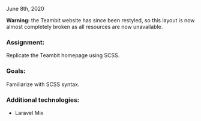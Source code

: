 June 8th, 2020

**Warning:** the Teambit website has since been restyled, so this layout is now almost completely broken as all resources are now unavailable.

### Assignment:

Replicate the Teambit homepage using SCSS.

### Goals:

Familiarize with SCSS syntax.

### Additional technologies:
- Laravel Mix
